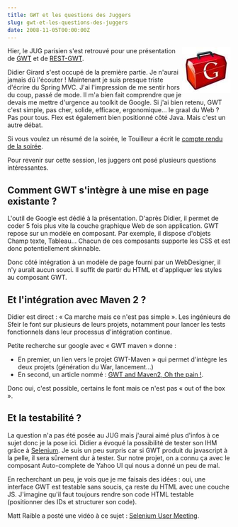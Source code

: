```yaml
---
title: GWT et les questions des Juggers
slug: gwt-et-les-questions-des-juggers
date: 2008-11-05T00:00:00Z
---
```


<img src="/assets/images/posts/2008/11/gwt.jpg" style="float:right"/>

Hier, le JUG parisien s'est retrouvé pour une présentation de [GWT](http://code.google.com/webtoolkit/) et de [REST-GWT](http://code.google.com/p/gwt-rest/).

Didier Girard s'est occupé de la première partie. Je n'aurai jamais dû l'écouter ! Maintenant je suis presque triste d'écrire du Spring MVC. J'ai l'impression de me sentir hors du coup, passé de mode. Il m'a bien fait comprendre que je devais me mettre d'urgence au toolkit de Google. Si j'ai bien retenu, GWT c'est simple, pas cher, solide, efficace, ergonomique... le graal du Web ? Pas pour tous. Flex est également bien positionné côté Java. Mais c'est un autre débat.

Si vous voulez un résumé de la soirée, le Touilleur a écrit le [compte rendu de la soirée](http://www.touilleur-express.fr/2008/11/05/soiree-gwt-et-restlet-au-paris-jug/).

Pour revenir sur cette session, les juggers ont posé plusieurs questions intéressantes.

## Comment GWT s'intègre à une mise en page existante ?

L'outil de Google est dédié à la présentation. D'après Didier, il permet de coder 5 fois plus vite la couche graphique Web de son application. GWT repose sur un modèle en composant. Par exemple, il dispose d'objets Champ texte, Tableau... Chacun de ces composants supporte les CSS et est donc potentiellement skinnable.

Donc côté intégration à un modèle de page fourni par un WebDesigner, il n'y aurait aucun souci. Il suffit de partir du HTML et d'appliquer les styles au composant GWT.

## Et l'intégration avec Maven 2 ?

Didier est direct : « Ca marche mais ce n'est pas simple ». Les ingénieurs de Sfeir le font sur plusieurs de leurs projets, notamment pour lancer les tests fonctionnels dans leur processus d'intégration continue.

Petite recherche sur google avec « GWT maven » donne :

- En premier, un lien vers le projet GWT-Maven » qui permet d'intègre les deux projets (génération du War, lancement...)
- En second, un article nommé : [GWT and Maven2, Oh the pain !](http://rbtech.blogspot.com/2007/06/gwt-and-maven-2-oh-pain.html).

Donc oui, c'est possible, certains le font mais ce n'est pas « out of the box ».

## Et la testabilité ?

La question n'a pas été posée au JUG mais j'aurai aimé plus d'infos à ce sujet donc je la pose ici. Didier a évoqué la possibilité de tester son IHM grâce à [Selenium](http://www.tomsquest.com/blog/2008/09/selenium-en-java-demarrage-rapide/). Je suis un peu surpris car si GWT produit du javascript à la pelle, il sera sûrement dur à tester. Sur notre projet, on a connu ça avec le composant Auto-complete de Yahoo UI qui nous a donné un peu de mal.

En recherchant un peu, je vois que je me faisais des idées : oui, une interface GWT est testable sans soucis, ça reste du HTML avec une couche JS. J'imagine qu'il faut toujours rendre son code HTML testable (positionner des IDs et structurer son code).

Matt Raible a posté une vidéo à ce sujet : [Selenium User Meeting](http://raibledesigns.com/rd/entry/selenium_user_meetup_videos_posted).
